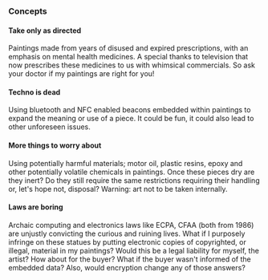### Concepts

#### Take only as directed

Paintings made from years of disused and expired prescriptions, with an emphasis on mental health medicines. A special thanks to television that now prescribes these medicines to us with whimsical commercials. So ask your doctor if my paintings are right for you!

#### Techno is dead

Using bluetooth and NFC enabled beacons embedded within paintings to expand the meaning or use of a piece. It could be fun, it could also lead to other unforeseen issues.

#### More things to worry about

Using potentially harmful materials; motor oil, plastic resins, epoxy and other potentially volatile chemicals in paintings. Once these pieces dry are they inert? Do they still require the same restrictions requiring their handling or, let's hope not, disposal? Warning: art not to be taken internally.

#### Laws are boring

Archaic computing and electronics laws like ECPA, CFAA (both from 1986) are unjustly convicting the curious and ruining lives. What if I purposely infringe on these statues by putting electronic copies of copyrighted, or illegal, material in my paintings? Would this be a legal liability for myself, the artist? How about for the buyer? What if the buyer wasn't informed of the embedded data? Also, would encryption change any of those answers?

